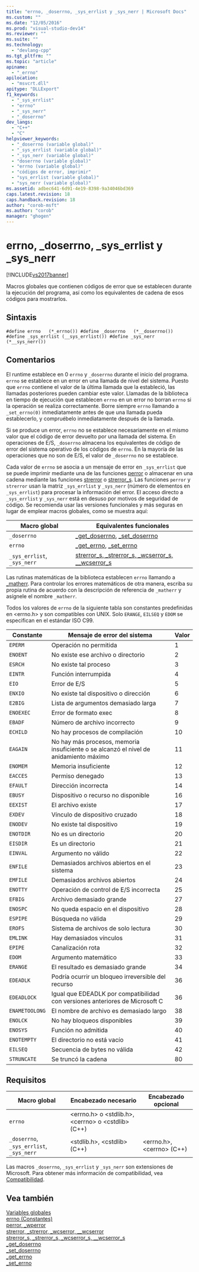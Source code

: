 ```yaml
---
title: "errno, _doserrno, _sys_errlist y _sys_nerr | Microsoft Docs"
ms.custom: ""
ms.date: "12/05/2016"
ms.prod: "visual-studio-dev14"
ms.reviewer: ""
ms.suite: ""
ms.technology: 
  - "devlang-cpp"
ms.tgt_pltfrm: ""
ms.topic: "article"
apiname: 
  - "_errno"
apilocation: 
  - "msvcrt.dll"
apitype: "DLLExport"
f1_keywords: 
  - "_sys_errlist"
  - "errno"
  - "_sys_nerr"
  - "_doserrno"
dev_langs: 
  - "C++"
  - "C"
helpviewer_keywords: 
  - "_doserrno (variable global)"
  - "_sys_errlist (variable global)"
  - "_sys_nerr (variable global)"
  - "doserrno (variable global)"
  - "errno (variable global)"
  - "códigos de error, imprimir"
  - "sys_errlist (variable global)"
  - "sys_nerr (variable global)"
ms.assetid: adbec641-6d91-4e19-8398-9a34046bd369
caps.latest.revision: 18
caps.handback.revision: 18
author: "corob-msft"
ms.author: "corob"
manager: "ghogen"
---
```

# errno, _doserrno, _sys_errlist y _sys_nerr
[!INCLUDE[vs2017banner](../assembler/inline/includes/vs2017banner.md)]

Macros globales que contienen códigos de error que se establecen durante la ejecución del programa, así como los equivalentes de cadena de esos códigos para mostrarlos.  
  
## Sintaxis  
  
```  
#define errno   (*_errno()) #define _doserrno   (*__doserrno()) #define _sys_errlist (__sys_errlist()) #define _sys_nerr (*__sys_nerr())  
```  
  
## Comentarios  
 El runtime establece en 0 `errno` y `_doserrno` durante el inicio del programa.  `errno` se establece en un error en una llamada de nivel del sistema.  Puesto que `errno` contiene el valor de la última llamada que la estableció, las llamadas posteriores pueden cambiar este valor.  Llamadas de la biblioteca en tiempo de ejecución que establecen `errno` en un error no borran `errno` si la operación se realiza correctamente.  Borre siempre `errno` llamando a `_set_errno(0)` inmediatamente antes de que una llamada pueda establecerlo, y compruébelo inmediatamente después de la llamada.  
  
 Si se produce un error, `errno` no se establece necesariamente en el mismo valor que el código de error devuelto por una llamada del sistema.  En operaciones de E\/S, `_doserrno` almacena los equivalentes de código de error del sistema operativo de los códigos de `errno`.  En la mayoría de las operaciones que no son de E\/S, el valor de `_doserrno` no se establece.  
  
 Cada valor de `errno` se asocia a un mensaje de error en `_sys_errlist` que se puede imprimir mediante una de las funciones [perror](../c-runtime-library/reference/perror-wperror.md) o almacenar en una cadena mediante las funciones [strerror](../c-runtime-library/reference/strerror-strerror-wcserror-wcserror.md) o [strerror\_s](../c-runtime-library/reference/strerror-s-strerror-s-wcserror-s-wcserror-s.md).  Las funciones `perror` y `strerror` usan la matriz `_sys_errlist` y `_sys_nerr` \(número de elementos en `_sys_errlist`\) para procesar la información del error.  El acceso directo a `_sys_errlist` y `_sys_nerr` está en desuso por motivos de seguridad de código.  Se recomienda usar las versiones funcionales y más seguras en lugar de emplear macros globales, como se muestra aquí:  
  
|Macro global|Equivalentes funcionales|  
|------------------|------------------------------|  
|`_doserrno`|[\_get\_doserrno](../c-runtime-library/reference/get-doserrno.md), [\_set\_doserrno](../c-runtime-library/reference/set-doserrno.md)|  
|`errno`|[\_get\_errno](../c-runtime-library/reference/get-errno.md), [\_set\_errno](../c-runtime-library/reference/set-errno.md)|  
|`_sys_errlist`, `_sys_nerr`|[strerror\_s, \_strerror\_s, \_wcserror\_s, \_\_wcserror\_s](../c-runtime-library/reference/strerror-s-strerror-s-wcserror-s-wcserror-s.md)|  
  
 Las rutinas matemáticas de la biblioteca establecen `errno` llamando a [\_matherr](../c-runtime-library/reference/matherr.md).  Para controlar los errores matemáticos de otra manera, escriba su propia rutina de acuerdo con la descripción de referencia de `_matherr` y asígnele el nombre `_matherr`.  
  
 Todos los valores de `errno` de la siguiente tabla son constantes predefinidas en \<errno.h\> y son compatibles con UNIX.  Solo `ERANGE`, `EILSEQ` y `EDOM` se especifican en el estándar ISO C99.  
  
|Constante|Mensaje de error del sistema|Valor|  
|---------------|----------------------------------|-----------|  
|`EPERM`|Operación no permitida|1|  
|`ENOENT`|No existe ese archivo o directorio|2|  
|`ESRCH`|No existe tal proceso|3|  
|`EINTR`|Función interrumpida|4|  
|`EIO`|Error de E\/S|5|  
|`ENXIO`|No existe tal dispositivo o dirección|6|  
|`E2BIG`|Lista de argumentos demasiado larga|7|  
|`ENOEXEC`|Error de formato exec|8|  
|`EBADF`|Número de archivo incorrecto|9|  
|`ECHILD`|No hay procesos de compilación|10|  
|`EAGAIN`|No hay más procesos, memoria insuficiente o se alcanzó el nivel de anidamiento máximo|11|  
|`ENOMEM`|Memoria insuficiente|12|  
|`EACCES`|Permiso denegado|13|  
|`EFAULT`|Dirección incorrecta|14|  
|`EBUSY`|Dispositivo o recurso no disponible|16|  
|`EEXIST`|El archivo existe|17|  
|`EXDEV`|Vínculo de dispositivo cruzado|18|  
|`ENODEV`|No existe tal dispositivo|19|  
|`ENOTDIR`|No es un directorio|20|  
|`EISDIR`|Es un directorio|21|  
|`EINVAL`|Argumento no válido|22|  
|`ENFILE`|Demasiados archivos abiertos en el sistema|23|  
|`EMFILE`|Demasiados archivos abiertos|24|  
|`ENOTTY`|Operación de control de E\/S incorrecta|25|  
|`EFBIG`|Archivo demasiado grande|27|  
|`ENOSPC`|No queda espacio en el dispositivo|28|  
|`ESPIPE`|Búsqueda no válida|29|  
|`EROFS`|Sistema de archivos de solo lectura|30|  
|`EMLINK`|Hay demasiados vínculos|31|  
|`EPIPE`|Canalización rota|32|  
|`EDOM`|Argumento matemático|33|  
|`ERANGE`|El resultado es demasiado grande|34|  
|`EDEADLK`|Podría ocurrir un bloqueo irreversible del recurso|36|  
|`EDEADLOCK`|Igual que EDEADLK por compatibilidad con versiones anteriores de Microsoft C|36|  
|`ENAMETOOLONG`|El nombre de archivo es demasiado largo|38|  
|`ENOLCK`|No hay bloqueos disponibles|39|  
|`ENOSYS`|Función no admitida|40|  
|`ENOTEMPTY`|El directorio no está vacío|41|  
|`EILSEQ`|Secuencia de bytes no válida|42|  
|`STRUNCATE`|Se truncó la cadena|80|  
  
## Requisitos  
  
|Macro global|Encabezado necesario|Encabezado opcional|  
|------------------|--------------------------|-------------------------|  
|`errno`|\<errno.h\> o \<stdlib.h\>, \<cerrno\> o \<cstdlib\> \(C\+\+\)||  
|`_doserrno`, `_sys_errlist`, `_sys_nerr`|\<stdlib.h\>, \<cstdlib\> \(C\+\+\)|\<errno.h\>, \<cerrno\> \(C\+\+\)|  
  
 Las macros `_doserrno`, `_sys_errlist` y `_sys_nerr` son extensiones de Microsoft.  Para obtener más información de compatibilidad, vea [Compatibilidad](../c-runtime-library/compatibility.md).  
  
## Vea también  
 [Variables globales](../c-runtime-library/global-variables.md)   
 [errno \(Constantes\)](../c-runtime-library/errno-constants.md)   
 [perror, \_wperror](../c-runtime-library/reference/perror-wperror.md)   
 [strerror, \_strerror, \_wcserror, \_\_wcserror](../c-runtime-library/reference/strerror-strerror-wcserror-wcserror.md)   
 [strerror\_s, \_strerror\_s, \_wcserror\_s, \_\_wcserror\_s](../c-runtime-library/reference/strerror-s-strerror-s-wcserror-s-wcserror-s.md)   
 [\_get\_doserrno](../c-runtime-library/reference/get-doserrno.md)   
 [\_set\_doserrno](../c-runtime-library/reference/set-doserrno.md)   
 [\_get\_errno](../c-runtime-library/reference/get-errno.md)   
 [\_set\_errno](../c-runtime-library/reference/set-errno.md)